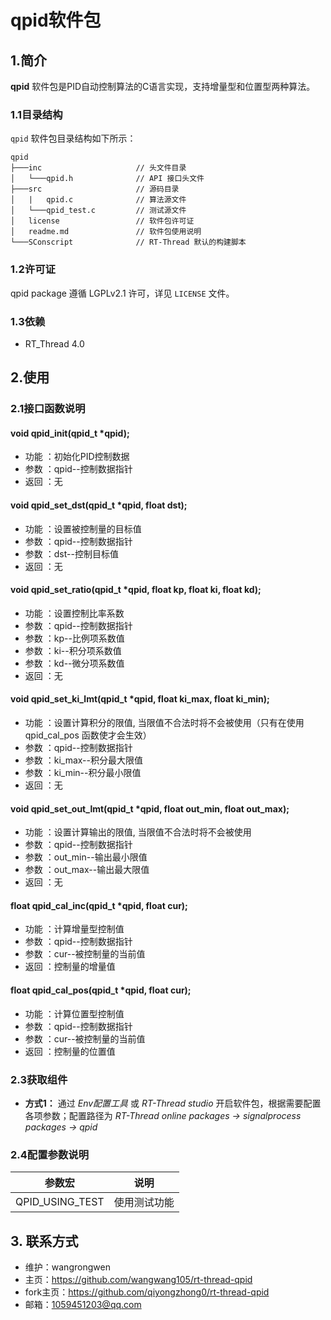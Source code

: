 ﻿# qpid软件包

## 1.简介

**qpid** 软件包是PID自动控制算法的C语言实现，支持增量型和位置型两种算法。

### 1.1目录结构

`qpid` 软件包目录结构如下所示：

``` 
qpid
├───inc                     // 头文件目录
│   └───qpid.h           	// API 接口头文件
├───src                     // 源码目录
│   |   qpid.c              // 算法源文件
│   └───qpid_test.c         // 测试源文件
│   license                 // 软件包许可证
│   readme.md               // 软件包使用说明
└───SConscript              // RT-Thread 默认的构建脚本
```

### 1.2许可证

qpid package 遵循 LGPLv2.1 许可，详见 `LICENSE` 文件。

### 1.3依赖

- RT_Thread 4.0

## 2.使用

### 2.1接口函数说明

#### void qpid_init(qpid_t *qpid);
- 功能 ：初始化PID控制数据
- 参数 ：qpid--控制数据指针
- 返回 ：无

#### void qpid_set_dst(qpid_t *qpid, float dst);
- 功能 ：设置被控制量的目标值
- 参数 ：qpid--控制数据指针
- 参数 ：dst--控制目标值
- 返回 ：无

#### void qpid_set_ratio(qpid_t *qpid, float kp, float ki, float kd);
- 功能 ：设置控制比率系数
- 参数 ：qpid--控制数据指针
- 参数 ：kp--比例项系数值
- 参数 ：ki--积分项系数值
- 参数 ：kd--微分项系数值
- 返回 ：无

#### void qpid_set_ki_lmt(qpid_t *qpid, float ki_max, float ki_min);
- 功能 ：设置计算积分的限值, 当限值不合法时将不会被使用（只有在使用qpid_cal_pos 函数使才会生效）
- 参数 ：qpid--控制数据指针
- 参数 ：ki_max--积分最大限值
- 参数 ：ki_min--积分最小限值
- 返回 ：无

#### void qpid_set_out_lmt(qpid_t *qpid, float out_min, float out_max);
- 功能 ：设置计算输出的限值, 当限值不合法时将不会被使用
- 参数 ：qpid--控制数据指针
- 参数 ：out_min--输出最小限值
- 参数 ：out_max--输出最大限值
- 返回 ：无

#### float qpid_cal_inc(qpid_t *qpid, float cur);
- 功能 ：计算增量型控制值
- 参数 ：qpid--控制数据指针
- 参数 ：cur--被控制量的当前值
- 返回 ：控制量的增量值

#### float qpid_cal_pos(qpid_t *qpid, float cur);
- 功能 ：计算位置型控制值
- 参数 ：qpid--控制数据指针
- 参数 ：cur--被控制量的当前值
- 返回 ：控制量的位置值

### 2.3获取组件

- **方式1：**
通过 *Env配置工具* 或 *RT-Thread studio* 开启软件包，根据需要配置各项参数；配置路径为 *RT-Thread online packages -> signalprocess packages -> qpid* 


### 2.4配置参数说明

| 参数宏 | 说明 |
| ---- | ---- |
| QPID_USING_TEST       | 使用测试功能

## 3. 联系方式

* 维护：wangrongwen
* 主页：https://github.com/wangwang105/rt-thread-qpid
* fork主页：https://github.com/qiyongzhong0/rt-thread-qpid
* 邮箱：1059451203@qq.com
